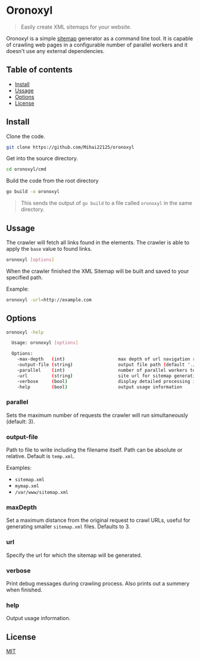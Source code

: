 
# Oronoxyl

> Easily create XML sitemaps for your website.

Oronoxyl is a simple [sitemap](https://www.sitemaps.org) generator as a command line tool. It is capable of crawling web pages in a configurable number of parallel workers and it doesn't use any external dependencies.
## Table of contents
- [Install](#install)
- [Ussage](#ussage)
- [Options](#options)
- [License](#license)


## Install

Clone the code.

```bash
git clone https://github.com/Mihai22125/oronoxyl
```


Get into the source directory.

```bash
cd oronoxyl/cmd
```

Build the code from the root directory

```bash
go build -o oronoxyl
```

> This sends the output of `go build` to a file called `oronoxyl` in the same directory.

## Ussage

The crawler will fetch all links found in the <a> elements. The crawler is able to apply the `base` value to found links.

```BASH
oronoxyl [options]
```

When the crawler finished the XML Sitemap will be built and saved to your specified path.

Example:

```BASH
oronoxyl -url=http://example.com
```
## Options

```BASH
oronoxyl -help

  Usage: oronoxyl [options]

  Options:
    -max-depth   (int)                    max depth of url navigation recursion (default 3)
    -output-file (string)                 output file path (default "./temp.xml")
    -parallel    (int)                    number of parallel workers to navigate through site (Default 3) (default 3)
    -url         (string)                 site url for sitemap generation
    -verbose     (bool)                   display detailed processing information (default true)
    -help        (bool)                   output usage information
```

### parallel

Sets the maximum number of requests the crawler will run simultaneously (default: 3).

### output-file

Path to file to write including the filename itself. Path can be absolute or relative. Default is `temp.xml`.

Examples:

- `sitemap.xml`
- `mymap.xml`
- `/var/www/sitemap.xml`

### maxDepth

Set a maximum distance from the original request to crawl URLs, useful for generating smaller `sitemap.xml` files. Defaults to 3.

### url

Specify the url for which the sitemap will be generated.

### verbose

Print debug messages during crawling process. Also prints out a summery when finished.

### help

Output usage information.
## License

[MIT](https://github.com/Mihai22125/oronoxyl/blob/main/LICENSE)
